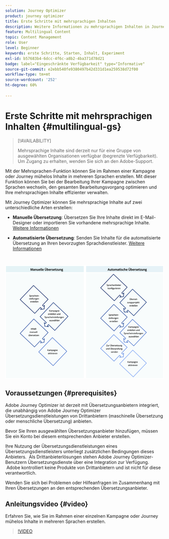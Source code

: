 ```yaml
---
solution: Journey Optimizer
product: journey optimizer
title: Erste Schritte mit mehrsprachigen Inhalten
description: Weitere Informationen zu mehrsprachigen Inhalten in Journey Optimizer
feature: Multilingual Content
topic: Content Management
role: User
level: Beginner
keywords: erste Schritte, Starten, Inhalt, Experiment
exl-id: b57683b4-6dcc-4f6c-a8b2-4ba371d78d21
badge: label="Eingeschränkte Verfügbarkeit" type="Informative"
source-git-commit: e2ebb540fe9380497b42d331d1ea259538d72f00
workflow-type: tm+mt
source-wordcount: '252'
ht-degree: 60%

---
```


# Erste Schritte mit mehrsprachigen Inhalten {#multilingual-gs}

>[!AVAILABILITY]
>
>Mehrsprachige Inhalte sind derzeit nur für eine Gruppe von ausgewählten Organisationen verfügbar (begrenzte Verfügbarkeit). Um Zugang zu erhalten, wenden Sie sich an den Adobe-Support.

Mit der Mehrsprachen-Funktion können Sie im Rahmen einer Kampagne oder Journey mühelos Inhalte in mehreren Sprachen erstellen. Mit dieser Funktion können Sie bei der Bearbeitung Ihrer Kampagne zwischen Sprachen wechseln, den gesamten Bearbeitungsvorgang optimieren und Ihre mehrsprachigen Inhalte effizienter verwalten.

Mit Journey Optimizer können Sie mehrsprachige Inhalte auf zwei unterschiedliche Arten erstellen:

* **Manuelle Übersetzung**: Übersetzen Sie Ihre Inhalte direkt im E-Mail-Designer oder importieren Sie vorhandene mehrsprachige Inhalte. [Weitere Informationen](multilingual-manual.md)

* **Automatisierte Übersetzung**: Senden Sie Inhalte für die automatisierte Übersetzung an Ihren bevorzugten Sprachdienstleister. [Weitere Informationen](multilingual-automated.md)

</br>

![](assets/translation_schema.png)

## Voraussetzungen {#prerequisites}

Adobe Journey Optimizer ist derzeit mit Übersetzungsanbietern integriert, die unabhängig von Adobe Journey Optimizer Übersetzungsdienstleistungen von Drittanbietern (maschinelle Übersetzung oder menschliche Übersetzung) anbieten.

Bevor Sie Ihren ausgewählten Übersetzungsanbieter hinzufügen, müssen Sie ein Konto bei diesem entsprechenden Anbieter erstellen.

Ihre Nutzung der Übersetzungsdienstleistungen eines Übersetzungsdienstleisters unterliegt zusätzlichen Bedingungen dieses Anbieters.  Als Drittanbieterlösungen stehen Adobe Journey Optimizer-Benutzern Übersetzungsdienste über eine Integration zur Verfügung.  Adobe kontrolliert keine Produkte von Drittanbietern und ist nicht für diese verantwortlich.

Wenden Sie sich bei Problemen oder Hilfeanfragen im Zusammenhang mit Ihren Übersetzungen an den entsprechenden Übersetzungsanbieter.

## Anleitungsvideo {#video}

Erfahren Sie, wie Sie im Rahmen einer einzelnen Kampagne oder Journey mühelos Inhalte in mehreren Sprachen erstellen.

>[!VIDEO](https://video.tv.adobe.com/v/3430921/)
